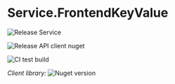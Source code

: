 # Service.FrontendKeyValue

![Release Service](https://github.com/MyJetWallet/Service.FrontendKeyValue/workflows/Release%20Service/badge.svg)

![Release API client nuget](https://github.com/MyJetWallet/Service.FrontendKeyValue/workflows/Release%20API%20client%20nuget/badge.svg)

![CI test build](https://github.com/MyJetWallet/Service.FrontendKeyValue/workflows/CI%20test%20build/badge.svg)

*Client library:* ![Nuget version](https://img.shields.io/nuget/v/MyJetWallet.Service.FrontendKeyValue.Client?label=MyJetWallet.Service.FrontendKeyValue.Client&style=social)

